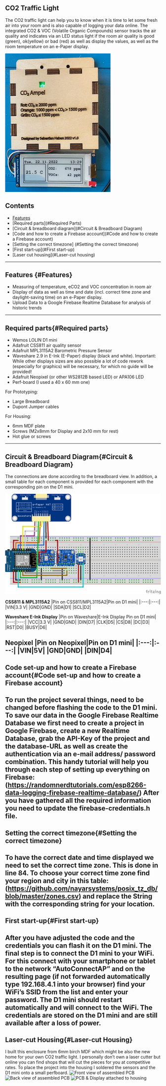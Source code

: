 ## CO2 Traffic Light
The CO2 traffic light can help you to know when it is time to let some fresh air into your room and is also capable of logging your data online. The integrated CO2 & VOC (Volatile Organic Compounds) sensor tracks the air quality and indicates via an LED status light if the room air quality is good (green), ok(yellow) or bad (red) as well as display the values, as well as the room temperature on an e-Paper display.

  ![GIF of working project](/assets/demo.gif)
  
## Contents
- [Features](#Features)
- [Required parts](#Required Parts)
- [Circuit & breadboard diagram](#Circuit & Breadboard Diagram)
- [Code and how to create a Firebase account](#Code and how to create a Firebase account)
- [Setting the correct timezone] (#Setting the correct timezone)
- [First start-up](#First start-up)
- [Laser cut housing](#Laser-cut housing)
---
## Features {#Features}
-	Measuring of temperature, eCO2 and VOC concentration in room air
-	Display of data as well as time and date (incl. correct time zone and daylight-saving time) on an e-Paper display.
-	Upload Data to a Google Firebase Realtime Database for analysis of historic trends
---
## Required parts{#Required parts}
-	Wemos LOLIN D1 mini
-	Adafruit CSS811 air quality sensor
-	Adafruit MPL3115A2 Barometric Pressure Sensor
-	Waveshare 2.9 in E-Ink (E-Paper) display (black and white). Important: While other displays  sizes are also possible a lot of code rework (especially for graphics) will be necessary, for which no guide will be provided!
-	Adafruit Neopixel (or other WS2812B based  LED) or APA106 LED
-	Perf-board (I used a 40 x 60 mm one)

For Prototyping:
-	Large Breadboard
-	Dupont Jumper cables

For Housing:
-	6mm MDF plate
-	Screws (M2x8mm for Display and 2x10 mm for rest)
-	Hot glue or screws
---
## Circuit & Breadboard Diagram{#Circuit & Breadboard Diagram}

The connections are done according to the breadboard view. In addition, a small table for each component is provided for each component with the corresponding pin on the D1 mini. 

  ![Breadboard based hook-up diagram of project](/schematics/CO2_Ampel_bb.png)

**CSS811 & MPL3115A2**
|Pin on CSS811/MPL3115A2|Pin on D1 mini|
|:---:|:---:|
|VIN|3.3 V|
|GND|GND|
|SDA|D1|
|SCL|D2|

**Waveshare E-Ink Display**
|Pin on Waveshare|E-Ink Display	Pin on D1 mini|
|:---:|:---:|
|VCC|3.3 V|
|GND|GND|
|DIN|D7|
|CLK|D5|
|CS|D8|
|DC|D3|
|RST|D0|
|BUSY|D6|

**Neopixel**
|Pin on Neopixel|Pin on D1 mini|
|:---:|:---:|
|VIN|5V|
|GND|GND|
|DIN|D4|
---
## Code set-up and how to create a Firebase account{#Code set-up and how to create a Firebase account}

To run the project several things, need to be changed before flashing the code to the D1 mini. To save our data in the Google Firebase Realtime Database we first need to create a project in Google Firebase, create a new Realtime Database, grab the API-Key of the project and the database-URL as well as create the authentication via an e-mail address/ password combination. This handy tutorial will help you through each step of setting up everything on Firebase:   (<https://randomnerdtutorials.com/esp8266-data-logging-firebase-realtime-database/>)
After you have gathered all the required information you need to update the firebase-credentials.h file.
---
## Setting the correct timezone{#Setting the correct timezone}

To have the correct date and time displayed we need to set the correct time zone. This is done in line 84. To choose your correct time zone find your region and city in this table: (<https://github.com/nayarsystems/posix_tz_db/blob/master/zones.csv>) and replace the String with the corresponding string for your location.
---
## First start-up{#First start-up}
After you have adjusted the code and the credentials you can flash it on the D1 mini. The final step is to connect the D1 mini to your WiFi. For this connect with your smartphone or tablet to the network “AutoConnectAP” and on the resulting page (if not forwarded automatically type 192.168.4.1 into your browser) find your WiFi’s SSID from the list and enter your password. The D1 mini should restart automatically and will connect to the WiFi. The credentials are stored on the D1 mini and are still available after a loss of power.
---
## Laser-cut Housing{#Laser-cut Housing}
I built this enclosure from 6mm birch MDF which might be also the new home for your own CO2 traffic light. I personally don’t own a laser cutter but online you can find shops that will cut the pieces for you at competitive rates. To place the project into the housing I soldered the sensors and the D1 mini onto a small perfboard.
  ![Front view of assembled PCB](/assests/PCB_assembly_front.JPG)
  ![Back view of assembled PCB](/assests/PCB_assembly_back.JPG)
  ![PCB & Display attached to housing](/assests/project_in_housing.jpg)
